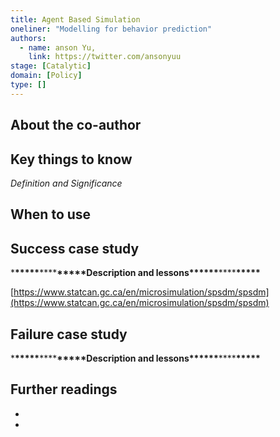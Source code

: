 ```yaml
---
title: Agent Based Simulation
oneliner: "Modelling for behavior prediction"
authors:
  - name: anson Yu,
    link: https://twitter.com/ansonyuu
stage: [Catalytic]
domain: [Policy]
type: []
---
```


## About the co-author

## Key things to know

_Definition and Significance_

## When to use

## Success case study

\***\*\*\*\*\***\*\*\*\***\*\*\*\*\***Description and lessons\***\*\*\*\*\***\*\*\*\***\*\*\*\*\***

[https://www.statcan.gc.ca/en/microsimulation/spsdm/spsdm](https://www.statcan.gc.ca/en/microsimulation/spsdm/spsdm)

## Failure case study

\***\*\*\*\*\***\*\*\*\***\*\*\*\*\***Description and lessons\***\*\*\*\*\***\*\*\*\***\*\*\*\*\***

## Further readings

-
-
